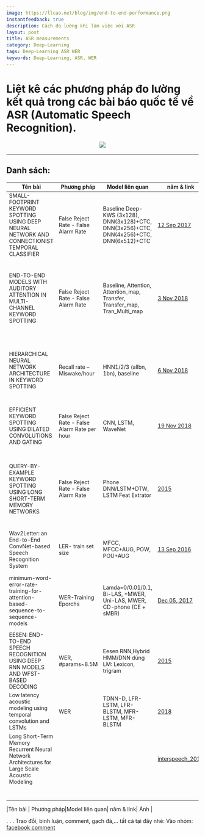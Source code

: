 ```yaml
---
image: https://llcao.net/blog/img/end-to-end-performance.png
instantfeedback: true
description: Cách đo lường khi làm việc với ASR
layout: post
title: ASR measurements
category: Deep-Learning
tags: Deep-Learning ASR WER
keywords: Deep-Learning, ASR, WER
---
```


# Liệt kê các phương pháp đo lường kết quả trong các bài báo quốc tế về ASR (Automatic Speech Recognition).

<div style="text-align:center"><img src ="https://llcao.net/blog/img/end-to-end-performance.png" style="max-height: 300px;max-width: 500px;"/></div>

---

## Danh sách:

|Tên bài | Phương pháp|Model liên quan| năm & link| Ảnh       |
|--------|------------|-----------    |-----------|-----------|
| SMALL-FOOTPRINT KEYWORD SPOTTING USING DEEP NEURAL NETWORK AND CONNECTIONIST TEMPORAL CLASSIFIER | False Reject Rate - False Alarm Rate | Baseline Deep-KWS (3x128), DNN(3x128)+CTC, DNN(3x256)+CTC, DNN(4x256)+CTC, DNN(6x512)+CTC | [12 Sep 2017](https://arxiv.org/pdf/1709.03665.pdf)  |    <img style="max-width: 250px;max-height: 200px;" src="https://raw.githubusercontent.com/holianh/holianh.github.io/master/_posts/img_posts/2018-12-19-14-00-56.png">  |
| END-TO-END MODELS WITH AUDITORY ATTENTION IN MULTI-CHANNEL KEYWORD SPOTTING | False Reject Rate - False Alarm Rate | Baseline, Attention, Attention_map, Transfer, Transfer_map, Tran_Multi_map | [3 Nov 2018](https://arxiv.org/pdf/1811.00350v2.pdf)  |    <img style="max-width: 250px;max-height: 200px;" src="https://raw.githubusercontent.com/holianh/holianh.github.io/master/_posts/img_posts/2018-12-19-14-03-45.png"/> |
| HIERARCHICAL NEURAL NETWORK ARCHITECTURE IN KEYWORD SPOTTING | Recall rate – Miswake/hour | HNN1/2/3 (allbn, 1bn), baseline | [6 Nov 2018](https://arxiv.org/pdf/1811.02320.pdf)  |    <img style="max-width: 250px;max-height: 200px;" src="https://raw.githubusercontent.com/holianh/holianh.github.io/master/_posts/img_posts/2018-12-19-14-10-47.png"/> |
| EFFICIENT KEYWORD SPOTTING USING DILATED CONVOLUTIONS AND GATING | False Reject Rate - False Alarm Rate per hour | CNN, LSTM, WaveNet | [19 Nov 2018](https://arxiv.org/pdf/1811.07684.pdf)  |    <img style="max-width: 250px;max-height: 200px;" src="https://raw.githubusercontent.com/holianh/holianh.github.io/master/_posts/img_posts/2018-12-19-14-13-21.png"/> |
| QUERY-BY-EXAMPLE KEYWORD SPOTTING USING LONG SHORT-TERM MEMORY NETWORKS | False Reject Rate - False Alarm Rate | Phone DNN/LSTM+DTW, LSTM Feat Extrator | [2015](https://clsp.jhu.edu/~guoguo/papers/icassp2015_myhotword.pdf)  |    <img style="max-width: 250px;max-height: 200px;" src="https://raw.githubusercontent.com/holianh/holianh.github.io/master/_posts/img_posts/2018-12-19-14-16-42.png"/> |
| Wav2Letter: an End-to-End ConvNet-based Speech Recognition System | LER- train set size | MFCC, MFCC+AUG, POW, POU+AUG | [13 Sep 2016](https://arxiv.org/pdf/1609.03193v2.pdf)  |    <img style="max-width: 250px;max-height: 200px;" src="https://raw.githubusercontent.com/holianh/holianh.github.io/master/_posts/img_posts/2018-12-19-14-20-45.png"/> |
| minimum-word-error-rate-training-for-attention-based-sequence-to-sequence-models | WER-Training Eporchs | Lamda=0/0.01/0.1, Bi-LAS, +MWER, Uni-LAS, MWER, CD-phone (CE + sMBR) | [Dec 05, 2017](https://www.groundai.com/project/minimum-word-error-rate-training-for-attention-based-sequence-to-sequence-models/)  |    <img style="max-width: 250px;max-height: 200px;" src="https://raw.githubusercontent.com/holianh/holianh.github.io/master/_posts/img_posts/wer_lambda_nbest.png.750x0_q75_crop.jpg"/> |
|EESEN: END-TO-END SPEECH RECOGNITION USING DEEP RNN MODELS AND WFST-BASED DECODING|WER, #params~8.5M|Eesen RNN,Hybrid HMM/DNN dùng LM: Lexicon, trigram |[2015](https://sci-hub.tw/10.1109/ASRU.2015.7404790)||
|Low latency acoustic modeling using temporal convolution and LSTMs|WER|TDNN-D, LFR-LSTM, LFR-BLSTM, MFR-LSTM, MFR-BLSTM |[2018](https://sci-hub.tw/10.1109/lsp.2017.2723507)| Stacking LSTMs over time-delay neural network (TDNN)|
|Long Short-Term Memory Recurrent Neural Network Architectures for Large Scale Acoustic Modeling|||[interspeech_2014](https://www.isca-speech.org/archive/archive_papers/interspeech_2014/i14_0338.pdf)|Baseline model|
||||||
||||||
||||||
||||||
||||||
||||||
||||||

|Tên bài | Phương pháp|Model liên quan| năm & link| Ảnh       |








.
.
.
Trao đổi, bình luận, comment, gạch đá,... tất cả tại đây nhé:
Vào nhóm: [facebook comment]()
